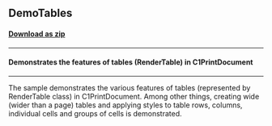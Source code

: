 ## DemoTables
#### [Download as zip](https://minhaskamal.github.io/DownGit/#/home?url=https://github.com/GrapeCity/ComponentOne-WinForms-Samples/tree/master/NetFramework\Reports\C1Preview.WPF\CS\DemoTables)
____
#### Demonstrates the features of tables (RenderTable) in C1PrintDocument
____
The sample demonstrates the various features of tables (represented by RenderTable class) in C1PrintDocument. Among other things, creating wide (wider than a page) tables and applying styles to table rows, columns, individual cells and groups of cells is demonstrated. 
